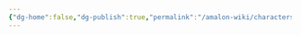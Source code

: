 ```yaml
---
{"dg-home":false,"dg-publish":true,"permalink":"/amalon-wiki/characters/minor-characters/jerryl/","dgPassFrontmatter":true,"noteIcon":""}
---
```


